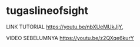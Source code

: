 # tugaslineofsight

LINK TUTORIAL https://youtu.be/nbXUeMUkJjY,

VIDEO SEBELUMNYA https://youtu.be/z2QXqe6kurY

